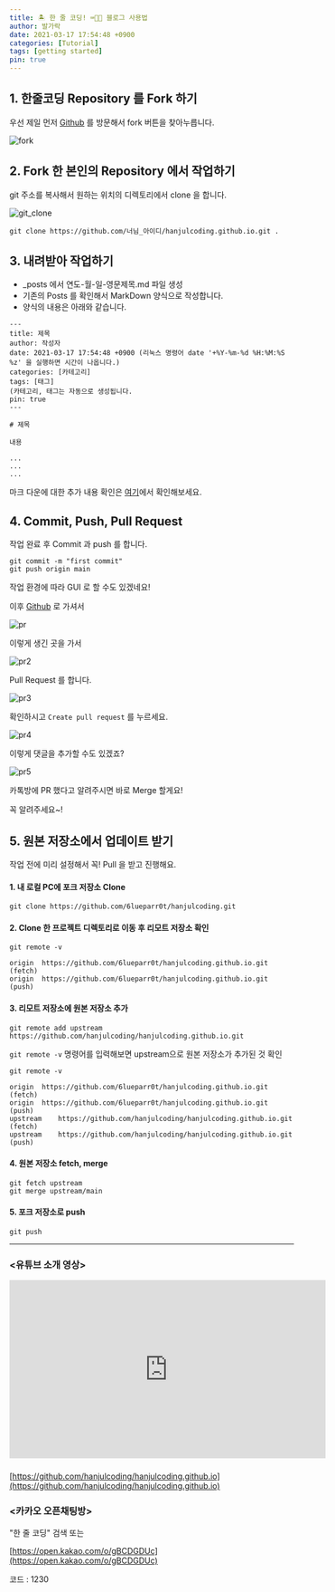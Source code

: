 ```yaml
---
title: 🏝 한 줄 코딩! ⌨🔨😆 블로그 사용법
author: 발가락
date: 2021-03-17 17:54:48 +0900
categories: [Tutorial]
tags: [getting started]
pin: true
---
```


## 1. 한줄코딩 Repository 를 Fork 하기

우선 제일 먼저 [Github][github] 를 방문해서 fork 버튼을 찾아누릅니다.

![fork](/assets/img/20210217/fork.png)

## 2. Fork 한 본인의 Repository 에서 작업하기

git 주소를 복사해서 원하는 위치의 디렉토리에서 clone 을 합니다.

![git_clone](/assets/img/20210217/git_clone.png)

```console
git clone https://github.com/너님_아이디/hanjulcoding.github.io.git .
```

## 3. 내려받아 작업하기

- _posts 에서 연도-월-일-영문제목.md 파일 생성
- 기존의 Posts 를 확인해서 MarkDown 양식으로 작성합니다.
- 양식의 내용은 아래와 같습니다.

```console
---
title: 제목
author: 작성자
date: 2021-03-17 17:54:48 +0900 (리눅스 명령어 date '+%Y-%m-%d %H:%M:%S %z' 을 실행하면 시간이 나옵니다.)
categories: [카테고리]
tags: [태그]
(카테고리, 태그는 자동으로 생성됩니다.
pin: true
---

# 제목

내용

...
...
...

```

마크 다운에 대한 추가 내용 확인은 [여기](https://gist.github.com/ihoneymon/652be052a0727ad59601)에서 확인해보세요.

## 4. Commit, Push, Pull Request

작업 완료 후 Commit 과 push 를 합니다.
```console
git commit -m "first commit"
git push origin main
```

작업 환경에 따라 GUI 로 할 수도 있겠네요!

이후 [Github](https://github.com) 로 가셔서

![pr](/assets/img/20210217/pr.png)

이렇게 생긴 곳을 가서

![pr2](/assets/img/20210217/pr2.png)

Pull Request 를 합니다.

![pr3](/assets/img/20210217/pr3.png)

확인하시고 `Create pull request` 를 누르세요.

![pr4](/assets/img/20210217/pr4.png)

이렇게 댓글을 추가할 수도 있겠죠?

![pr5](/assets/img/20210217/pr5.png)

카톡방에 PR 했다고 알려주시면 바로 Merge 할게요!

꼭 알려주세요~!


## 5. 원본 저장소에서 업데이트 받기

작업 전에 미리 설정해서 꼭! Pull 을 받고 진행해요.


#### 1. 내 로컬 PC에 포크 저장소 Clone

```console
git clone https://github.com/6lueparr0t/hanjulcoding.git
```
#### 2. Clone 한 프로젝트 디렉토리로 이동 후 리모트 저장소 확인

```console
git remote -v

origin	https://github.com/6lueparr0t/hanjulcoding.github.io.git (fetch)
origin	https://github.com/6lueparr0t/hanjulcoding.github.io.git (push)
```

#### 3. 리모트 저장소에 원본 저장소 추가

```console
git remote add upstream https://github.com/hanjulcoding/hanjulcoding.github.io.git
```

`git remote -v` 명령어를 입력해보면 upstream으로 원본 저장소가 추가된 것 확인

```console
git remote -v

origin	https://github.com/6lueparr0t/hanjulcoding.github.io.git (fetch)
origin	https://github.com/6lueparr0t/hanjulcoding.github.io.git (push)
upstream	https://github.com/hanjulcoding/hanjulcoding.github.io.git (fetch)
upstream	https://github.com/hanjulcoding/hanjulcoding.github.io.git (push)
```

#### 4. 원본 저장소 fetch, merge

```console
git fetch upstream
git merge upstream/main
```

#### 5. 포크 저장소로 push

```console
git push
```


- - -

### <유튜브 소개 영상>
<iframe width="560" height="315" src="https://www.youtube.com/embed/5huAvcd1DPU" title="YouTube video player" frameborder="0" allow="accelerometer; autoplay; clipboard-write; encrypted-media; gyroscope; picture-in-picture" allowfullscreen></iframe>

### <Github>
[https://github.com/hanjulcoding/hanjulcoding.github.io](https://github.com/hanjulcoding/hanjulcoding.github.io)

### <카카오 오픈채팅방>
"한 줄 코딩" 검색 또는

[https://open.kakao.com/o/gBCDGDUc](https://open.kakao.com/o/gBCDGDUc)

코드 : 1230

[youtube]: https://www.youtube.com/channel/UCyfUmIe1NMBCEzsO2iXBzBQ
[github]: https://github.com/hanjulcoding/hanjulcoding.github.io
[kakao]: https://open.kakao.com/o/gBCDGDUc